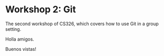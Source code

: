 # Workshop 2: Git
The second workshop of CS326, which covers how to use Git in a group setting.

Holla amigos.

Buenos vistas!
